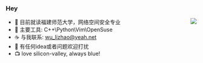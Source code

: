 ### Hey
<a href="https://github.com/anuraghazra/github-readme-stats">
  <img align="right" src="https://github-readme-stats.vercel.app/api?username=Wlzzzz-del" />
</a>


- 🌱 目前就读福建师范大学，网络空间安全专业
- :ledger: 主要工具: C++\Python\Vim\OpenSuse
- :coffee: 与我联系: wu_lizhao@yeah.net
- 💬 有任何idea或者问题欢迎打扰
- :tv: love silicon-valley, always blue!

<!--
**Wlzzzz-del/Wlzzzz-del** is a ✨ _special_ ✨ repository because its `README.md` (this file) appears on your GitHub profile.

Here are some ideas to get you started:

- 🔭 I’m currently working on ...
- 🌱 I’m currently learning ...
- 👯 I’m looking to collaborate on ...
- 🤔 I’m looking for help with ...
- 💬 Ask me about ...
- 📫 How to reach me: ...
- 😄 Pronouns: ...
- ⚡ Fun fact: ...
-->
